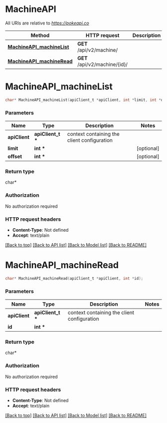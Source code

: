 # MachineAPI

All URIs are relative to *https://pokeapi.co*

Method | HTTP request | Description
------------- | ------------- | -------------
[**MachineAPI_machineList**](MachineAPI.md#MachineAPI_machineList) | **GET** /api/v2/machine/ | 
[**MachineAPI_machineRead**](MachineAPI.md#MachineAPI_machineRead) | **GET** /api/v2/machine/{id}/ | 


# **MachineAPI_machineList**
```c
char* MachineAPI_machineList(apiClient_t *apiClient, int *limit, int *offset);
```

### Parameters
Name | Type | Description  | Notes
------------- | ------------- | ------------- | -------------
**apiClient** | **apiClient_t \*** | context containing the client configuration |
**limit** | **int \*** |  | [optional] 
**offset** | **int \*** |  | [optional] 

### Return type

char*



### Authorization

No authorization required

### HTTP request headers

 - **Content-Type**: Not defined
 - **Accept**: text/plain

[[Back to top]](#) [[Back to API list]](../README.md#documentation-for-api-endpoints) [[Back to Model list]](../README.md#documentation-for-models) [[Back to README]](../README.md)

# **MachineAPI_machineRead**
```c
char* MachineAPI_machineRead(apiClient_t *apiClient, int *id);
```

### Parameters
Name | Type | Description  | Notes
------------- | ------------- | ------------- | -------------
**apiClient** | **apiClient_t \*** | context containing the client configuration |
**id** | **int \*** |  | 

### Return type

char*



### Authorization

No authorization required

### HTTP request headers

 - **Content-Type**: Not defined
 - **Accept**: text/plain

[[Back to top]](#) [[Back to API list]](../README.md#documentation-for-api-endpoints) [[Back to Model list]](../README.md#documentation-for-models) [[Back to README]](../README.md)

